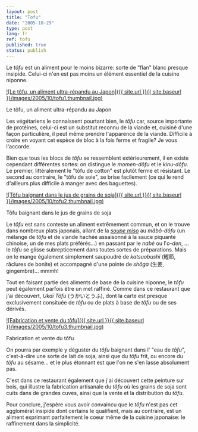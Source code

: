 ```yaml
---
layout: post
title: "Tofu"
date: "2005-10-29"
type: post
lang: fr
ref: tofu
published: true
status: publish
---
```




Le _tôfu_ est un aliment pour le moins bizarre: sorte de "flan" blanc presque insipide. Celui-ci n'en est pas moins un élément essentiel de la cuisine niponne.

 

[![Le tôfu, un aliment ultra-répandu au Japon]({{ site.url }}{{ site.baseurl }}/images/2005/10/tofu1.thumbnail.jpg)](http://www.japonophile.com/wp-content/uploads/2004-2006/tofu1.jpg "Le tôfu, un aliment ultra-répandu au Japon")

Le tôfu, un aliment ultra-répandu au Japon

Les végétariens le connaissent pourtant bien, le _tôfu_ car, source importante de protéines, celui-ci est un substitut reconnu de la viande et, cuisiné d'une façon particulière, il peut même prendre l'apparence de la viande. Difficile à croire en voyant cet espèce de bloc à la fois ferme et fragile? Je vous l'accorde.

Bien que tous les blocs de _tôfu_ se ressemblent extérieurement, il en existe cependant différentes sortes: on distingue le _momen-dôfu_ et le _kinu-dôfu_. Le premier, littéralement le "tôfu de cotton" est plutôt ferme et résistant. Le second au contraire, le "tôfu de soie", se brise facilement (ce qui le rend d'ailleurs plus difficile à manger avec des baguettes).

[![Tôfu baignant dans le jus de grains de soja]({{ site.url }}{{ site.baseurl }}/images/2005/10/tofu2.thumbnail.jpg)](http://www.japonophile.com/wp-content/uploads/2004-2006/tofu2.jpg "Tôfu baignant dans le jus de grains de soja")

Tôfu baignant dans le jus de grains de soja

Le _tôfu_ est sans conteste un aliment extrêmement commun, et on le trouve dans nombreux plats japonais, allant de la _[soupe miso](http://www.japonophile.com/article_misoshiru_fr.html)_ au _mâbô-dôfu_ (un mélange de _tôfu_ et de viande hachée assaisonné à la sauce piquante chinoise, un de mes plats préférés...) en passant par le _nabé_ ou l'_o-den_, ... le _tôfu_ se glisse subrepticement dans toutes sortes de préparations. Mais on le mange également simplement saupoudré de _katsuobushi_ (鰹節, râclures de bonite) et accompagné d'une pointe de _shôga_ (生姜, gingembre)... mmmh!

Tout en faisant partie des aliments de base de la cuisine niponne, le _tôfu_ peut également parfois être un met raffiné. Comme dans ce restaurant que j'ai découvert, _Ukaï Tôfu_ (うかいとうふ), dont la carte est presque exclusivement consituée de _tôfu_ ou de plats à base de _tôfu_ ou de ses dérivés.

[![Fabrication et vente du tôfu]({{ site.url }}{{ site.baseurl }}/images/2005/10/tofu3.thumbnail.jpg)](http://www.japonophile.com/wp-content/uploads/2004-2006/tofu3.jpg "Fabrication et vente du tôfu")

Fabrication et vente du tôfu

On pourra par exemple y déguster du _tôfu_ baignant dans l' "eau de _tôfu_", c'est-à-dire une sorte de lait de soja, ainsi que du _tôfu_ frit, ou encore du _tôfu_ au sésame... et le plus étonnant est que l'on ne s'en lasse absolument pas.

C'est dans ce restaurant également que j'ai découvert cette peinture sur bois, qui illustre la fabrication artisanale du _tôfu_ où les grains de soja sont cuits dans de grandes cuves, ainsi que la vente et la distribution du _tôfu_.

Pour conclure, j'espère vous avoir convaincu que le _tôfu_ n'est pas cet agglomérat insipide dont certains le qualifient, mais au contraire, est un aliment exprimant parfaitement le coeur même de la cuisine japonaise: le raffinement dans la simplicité.


